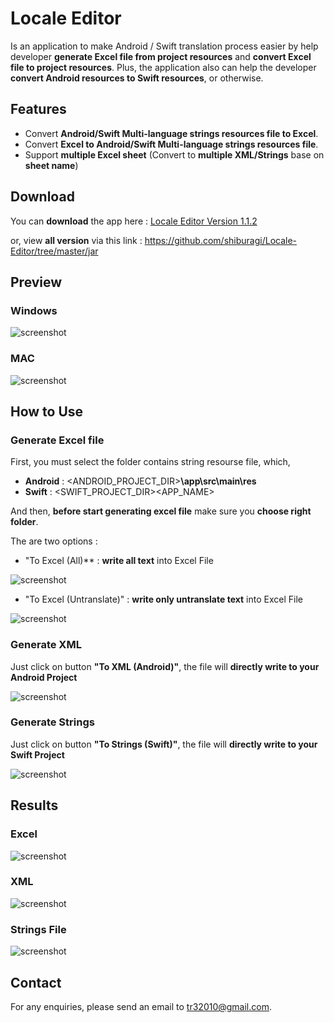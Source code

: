 # Locale Editor

Is an application to make Android / Swift translation process easier by help developer **generate Excel file from project resources** and **convert Excel file to project resources**. Plus, the application also can help the developer **convert Android resources to Swift resources**, or otherwise.

## Features
- Convert **Android/Swift Multi-language strings resources file to Excel**.
- Convert **Excel to Android/Swift Multi-language strings resources file**.
- Support **multiple Excel sheet** (Convert to **multiple XML/Strings** base on **sheet name**)

## Download
You can **download** the app here : [Locale Editor Version 1.1.2](https://github.com/shiburagi/Locale-Editor/blob/master/jar/Locale%20Editor%20v1.1.2.jar?raw=true)

or, view **all version** via this link :
https://github.com/shiburagi/Locale-Editor/tree/master/jar

## Preview
### Windows
![screenshot](https://github.com/shiburagi/Locale-Editor/blob/dev_shiburagi/preview/preview-window.png?raw=true)
### MAC
![screenshot](https://github.com/shiburagi/Locale-Editor/blob/dev_shiburagi/preview/preview-mac.png?raw=true)

## How to Use
### Generate Excel file
First, you must select the folder contains string resourse file, which,
- **Android** : <ANDROID_PROJECT_DIR>**\app\src\main\res**
- **Swift** : <SWIFT_PROJECT_DIR>\<APP_NAME>

And then, **before start generating excel file** make sure you **choose right folder**.

The are two options :
-  "To Excel (All)** : **write all text** into Excel File

![screenshot](https://github.com/shiburagi/Locale-Editor/blob/master/preview/Generating%20Excel%20All.png?raw=true)

-  "To Excel (Untranslate)" : **write only untranslate text** into Excel File

![screenshot](https://github.com/shiburagi/Locale-Editor/blob/master/preview/Generating%20Excel%20Untraslate.png?raw=true)

### Generate XML
Just click on button **"To XML (Android)"**, the file will **directly write to your Android Project**

![screenshot](https://github.com/shiburagi/Locale-Editor/blob/master/preview/Convert%20to%20Xml.png?raw=true)

### Generate Strings
Just click on button **"To Strings (Swift)"**, the file will **directly write to your Swift Project**

![screenshot](https://github.com/shiburagi/Locale-Editor/blob/master/preview/Convert%20to%20String.png?raw=true)


## Results

### Excel

![screenshot](https://github.com/shiburagi/Locale-Editor/blob/master/preview/generate%20excel.png?raw=true)

### XML

![screenshot](https://github.com/shiburagi/Locale-Editor/blob/master/preview/generate%20xml.png?raw=true)

### Strings File

![screenshot](https://github.com/shiburagi/Locale-Editor/blob/master/preview/generate%20string.png?raw=true)

## Contact
For any enquiries, please send an email to tr32010@gmail.com.
